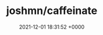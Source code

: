 ---
title: "joshmn/caffeinate"
link: "https://github.com/joshmn/caffeinate"
date: "2021-12-01 18:31:52 +0000"
description: "A Rails engine for drip campaigns/scheduled email sequences and periodic emails."
category: "github"
---